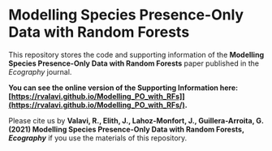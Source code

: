# Modelling Species Presence-Only Data with Random Forests

This repository stores the code and supporting information of the **Modelling Species Presence-Only Data with Random Forests** paper published in the *Ecography* journal.

**You can see the online version of the Supporting Information here: [https://rvalavi.github.io/Modelling_PO_with_RFs]](https://rvalavi.github.io/Modelling_PO_with_RFs/).**

Please cite us by **Valavi, R., Elith, J., Lahoz-Monfort, J., Guillera-Arroita, G. (2021) Modelling Species Presence-Only Data with Random Forests, *Ecography*** if you use the materials of this repository.

